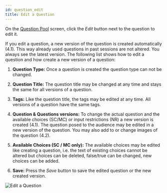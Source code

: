 ```yaml
---
id: question_edit
title: Edit a Question
---
```


On the [Question Pool](basics/question_pool.md) screen, click the _Edit_ button next to the question to edit it.

If you edit a question, a new version of the question is created automatically (4.1). This way already used questions in past sessions are not altered. You always see the latest version. The following list shows how to edit a question and how create a new version of a question:

1. **Question Type:** Once a question is created the question type can not be changed.

2. **Question Title:** The question title may be changed at any time and stays the same for all versions of a question.

3. **Tags:** Like the question title, the tags may be edited at any time. All versions of a question have the same tags.

4. **Question & Questions versions:** To change the actual question and the available choices (SC/MC) or input restrictions (NR) a new version is created (4.1). The question posed to the audience may be edited in a new version of the question. You may also add to or change images of the question (4.2).

5. **Available Choices (SC / MC only):** The available choices may be edited like creating a question, i.e. the text of existing choices cannot be altered but choices can be deleted, false/true can be changed, new choices can be added.

6. **Save:** Press the _Save_ button to save the edited question or the new created version.

![Edit a Question](assets/question_edit.png)
